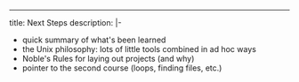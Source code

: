 ---
title: Next Steps
description: |-
  - quick summary of what's been learned
  - the Unix philosophy: lots of little tools combined in ad hoc ways
  - Noble's Rules for laying out projects (and why)
  - pointer to the second course (loops, finding files, etc.)
